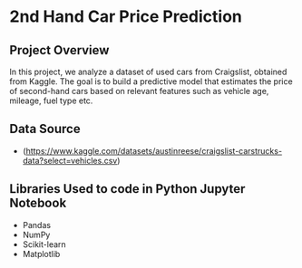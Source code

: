 

# 2nd Hand Car Price Prediction

## Project Overview
In this project, we analyze a dataset of used cars from Craigslist, obtained from Kaggle. The goal is to build a predictive model that estimates the price of second-hand cars based on relevant features such as vehicle age, mileage, fuel type etc.

## Data Source
- (https://www.kaggle.com/datasets/austinreese/craigslist-carstrucks-data?select=vehicles.csv)

## Libraries Used to code in Python Jupyter Notebook
- Pandas
- NumPy
- Scikit-learn
- Matplotlib

